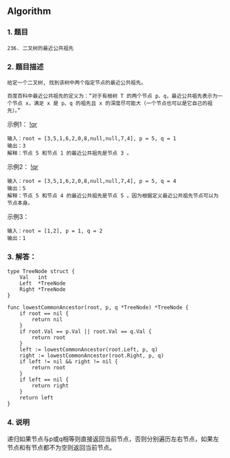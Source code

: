 ## Algorithm
### 1. 题目
```
236. 二叉树的最近公共祖先
```
### 2. 题目描述
```
给定一个二叉树, 找到该树中两个指定节点的最近公共祖先。

百度百科中最近公共祖先的定义为：“对于有根树 T 的两个节点 p、q，最近公共祖先表示为一个节点 x，满足 x 是 p、q 的祖先且 x 的深度尽可能大（一个节点也可以是它自己的祖先）。”
```
示例1：
[!qr](./images/1220_a_1.png)
```
输入：root = [3,5,1,6,2,0,8,null,null,7,4], p = 5, q = 1
输出：3
解释：节点 5 和节点 1 的最近公共祖先是节点 3 。
```
示例2：
[!qr](./images/1220_a_2.png)
```
输入：root = [3,5,1,6,2,0,8,null,null,7,4], p = 5, q = 4
输出：5
解释：节点 5 和节点 4 的最近公共祖先是节点 5 。因为根据定义最近公共祖先节点可以为节点本身。
```
示例3：
```
输入：root = [1,2], p = 1, q = 2
输出：1
```

### 3. 解答：
```golang
type TreeNode struct {
	Val   int
	Left  *TreeNode
	Right *TreeNode
}

func lowestCommonAncestor(root, p, q *TreeNode) *TreeNode {
	if root == nil {
		return nil
	}
	if root.Val == p.Val || root.Val == q.Val {
		return root
	}
	left := lowestCommonAncestor(root.Left, p, q)
	right := lowestCommonAncestor(root.Right, p, q)
	if left != nil && right != nil {
		return root
	}
	if left == nil {
		return right
	}
	return left
}
```
### 4. 说明
递归如果节点与p或q相等则直接返回当前节点，否则分别遍历左右节点，如果左节点和有节点都不为空则返回当前节点。